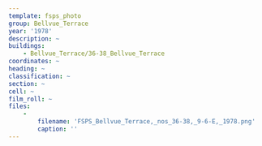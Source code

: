```yaml
---
template: fsps_photo
group: Bellvue_Terrace
year: '1978'
description: ~
buildings:
    - Bellvue_Terrace/36-38_Bellvue_Terrace
coordinates: ~
heading: ~
classification: ~
section: ~
cell: ~
film_roll: ~
files:
    -
        filename: 'FSPS_Bellvue_Terrace,_nos_36-38,_9-6-E,_1978.png'
        caption: ''
---
```

